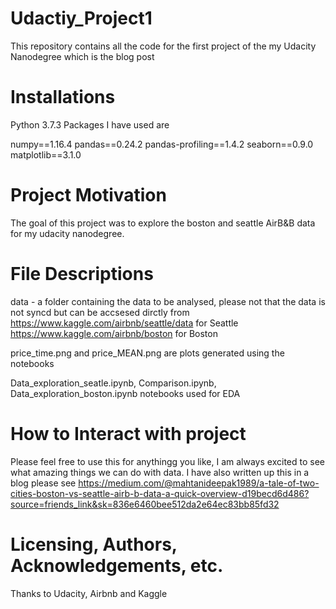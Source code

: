 # Udactiy_Project1
This repository contains all the code for the first project of the my Udacity Nanodegree which is the blog post

# Installations
Python 3.7.3
Packages I have used are 

numpy==1.16.4
pandas==0.24.2
pandas-profiling==1.4.2
seaborn==0.9.0
matplotlib==3.1.0

# Project Motivation

The goal of this project was to explore the boston and seattle AirB&B data for my udacity nanodegree. 

# File Descriptions

data - a folder containing the data to be analysed, please not that the data is not syncd but can be accsesed dirctly from 
  https://www.kaggle.com/airbnb/seattle/data for Seattle
  https://www.kaggle.com/airbnb/boston for Boston
  
price_time.png and price_MEAN.png are plots generated using the notebooks

Data_exploration_seatle.ipynb, Comparison.ipynb, Data_exploration_boston.ipynb notebooks used for EDA

# How to Interact with  project

Please feel free to use this for anythingg you like, I am always excited to see what amazing things we can do with data. I have also written up this in a blog please see https://medium.com/@mahtanideepak1989/a-tale-of-two-cities-boston-vs-seattle-airb-b-data-a-quick-overview-d19becd6d486?source=friends_link&sk=836e6460bee512da2e64ec83bb85fd32

# Licensing, Authors, Acknowledgements, etc.

Thanks to Udacity, Airbnb and Kaggle 

